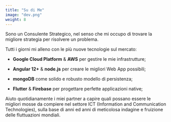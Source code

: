 ```yaml
---
title: "Su di Me"
image: "dev.png"
weight: 8
---
```


Sono un Consulente Strategico, nel senso che mi occupo di trovare la migliore strategia per risolvere un problema.

Tutti i giorni mi alleno con le più nuove tecnologie sul mercato:

* **Google Cloud Platform** & **AWS** per gestire le mie infrastrutture;

* **Angular 12+** & **node.js** per creare le migliori Web App possibili;
* **mongoDB** come solido e robusto modello di persistenza;

* **Flutter** & **Firebase** per progettare perfette applicazioni native;

Aiuto quotidianamente i miei partner a capire quali possano essere le migliori mosse da compiere nel settore ICT (Information and Communication Technologies), sulla base di anni ed anni di meticolosa indagine e fruizione delle fluttuazioni mondiali.
